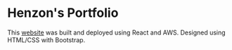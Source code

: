 # Henzon's Portfolio

This [website](http://www.zhenzon.com/) was built and deployed using React and AWS. Designed using HTML/CSS with Bootstrap.
